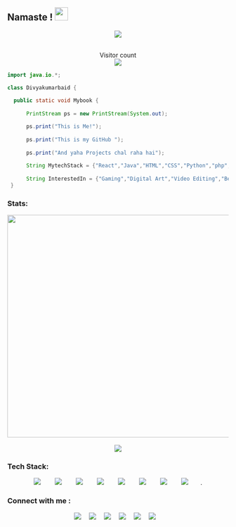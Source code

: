 ## Namaste ! <img src="https://raw.githubusercontent.com/MartinHeinz/MartinHeinz/master/wave.gif" width="30px">


<!--   ![Visitor's Count](https://komarev.com/ghpvc/?username=DivyaKumarBaid) -->

<div align=center>
<img src="https://media2.giphy.com/media/BemKqR9RDK4V2/giphy.gif">
</div>
<br/>
  <p align="center"> 
  Visitor count<br/>
  <img src="https://profile-counter.glitch.me/DivyaKumarBaid/count.svg" />
</p>

```java
import java.io.*;

class Divyakumarbaid {
 
  public static void Mybook {
  
      PrintStream ps = new PrintStream(System.out);

      ps.print("This is Me!");
      
      ps.print("This is my GitHub ");
      
      ps.print("And yaha Projects chal raha hai");
      
      String MytechStack = {"React","Java","HTML","CSS","Python","php","JavaScript","MongoDB","NodeJs"};
      
      String InterestedIn = {"Gaming","Digital Art","Video Editing","BeingYoutuber","Coding"};    
 }
```
### Stats:
<div align="center">
	<a href="https://github.com/DivyaKumarBaid"> 
	<img align="center" src="https://github-readme-streak-stats.herokuapp.com/?user=DivyaKumarBaid&border_radius=0&background=00000000&stroke=111f37&hide_border=false&border=7c6ae2&ring=a52a2a&sideLabels=ffffff&fire=ff6308&currStreakLabel=ffffff&sideNums=ffffff&currStreakNum=fbbc05&dates=fbbc05" width="506" />
	<br/>
	</a>
	<br/>
	<a href="https://github.com/DivyaKumarBaid/github-readme-stats"><img align="center" src="https://github-readme-stats.vercel.app/api/top-langs/?username=DivyaKumarBaid&layout=compact&theme=dark&hide_border=false&border_color=7c6ae2&bg_color=00000000" /></a> 
	</p>
</div>

### Tech Stack:
<div align=center>
<img src="https://i.postimg.cc/dVRT3xdV/structure-1.png"/>&emsp;&emsp;
<img src="https://i.postimg.cc/9XS9nTCC/js.png"/>&emsp;&emsp;
<img src="https://i.postimg.cc/3NPD0Mnd/node-js.png"/>&emsp;&emsp;
<img src="https://i.postimg.cc/wjYm6p1r/python.png"/>&emsp;&emsp;
<img src="https://img.icons8.com/nolan/64/java-coffee-cup-logo.png"/>&emsp;&emsp;
<img src="https://img.icons8.com/color/64/000000/html-5--v1.png"/>&emsp;&emsp;
<img src="https://img.icons8.com/color/64/000000/css3.png"/>&emsp;&emsp;
<img src="https://i.postimg.cc/76QyVqvY/php.png"/>&emsp;&emsp;.
</div>
 
 ### Connect with me :
 <div align=center>
 <a href="https://www.linkedin.com/in/divya-kumar-baid-98a087200/"><img src="https://i.postimg.cc/Jz9J77mw/linkedin.png"/></a>&emsp;    
 <a href="https://divyakrbaid-tech.vercel.app"><img src="https://i.postimg.cc/1XJCbnk1/Asset-9.png"/></a>&emsp;    
 <a href="https://www.instagram.com/divyakumarbaid1008/"><img src="https://i.postimg.cc/Kz5g5nTF/instagram.png"/></a>&emsp;    
 <a href="https://medium.com/@divyakrbaid"><img src="https://i.postimg.cc/sgB7RQk9/medium.png"/></a>&emsp;    
 <a href="https://www.facebook.com/divyakumar.baid.5"><img src="https://i.postimg.cc/wBLN1KT1/facebook.png"/></a>&emsp;    
 <a href="https://twitter.com/DivyakumarBaid1"><img src="https://i.postimg.cc/d1FydWL4/twitter.png"/></a>&emsp;    
 </div>


